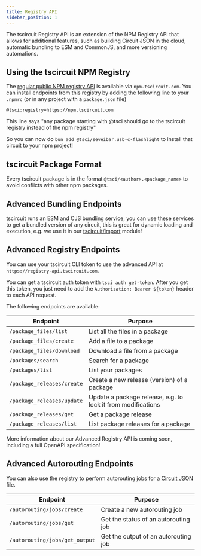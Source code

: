 ```yaml
---
title: Registry API
sidebar_position: 1
---
```


The tscircuit Registry API is an extension of the NPM Registry API that allows for additional features, such as building Circuit JSON in the cloud, automatic bundling to ESM and CommonJS, and more versioning automations.

## Using the tscircuit NPM Registry

The [regular public NPM registry API](https://github.com/npm/registry/blob/main/docs/REGISTRY-API.md) is available via `npm.tscircuit.com`. You can install endpoints from this registry
by adding the following line to your `.npmrc` (or in
any project with a `package.json` file)

```
@tsci:registry=https://npm.tscircuit.com
```

This line says "any package starting with @tsci should
go to the tscircuit registry instead of the npm registry"

So you can now do `bun add @tsci/seveibar.usb-c-flashlight` to install that
circuit to your npm project!

## tscircuit Package Format

Every tscircuit package is in the format `@tsci/<author>.<package_name>` to
avoid conflicts with other npm packages.

## Advanced Bundling Endpoints

tscircuit runs an ESM and CJS bundling service, you can use these
services to get a bundled version of any circuit, this is great
for dynamic loading and execution, e.g. we use it in our [tscircuit/import](https://github.com/tscircuit/import) module!

## Advanced Registry Endpoints

You can use your tscircuit CLI token to use the advanced API at `https://registry-api.tscircuit.com`.

You can get a tscircuit auth token with `tsci auth get-token`. After you get this token, you just need to add the `Authorization: Bearer ${token}` header to each API request.

The following endpoints are available:

| Endpoint                   | Purpose                                                      |
| -------------------------- | ------------------------------------------------------------ |
| `/package_files/list`      | List all the files in a package                              |
| `/package_files/create`    | Add a file to a package                                      |
| `/package_files/download`  | Download a file from a package                               |
| `/packages/search`         | Search for a package                                         |
| `/packages/list`           | List your packages                                           |
| `/package_releases/create` | Create a new release (version) of a package                  |
| `/package_releases/update` | Update a package release, e.g. to lock it from modifications |
| `/package_releases/get`    | Get a package release                                        |
| `/package_releases/list`   | List package releases for a package                          |

More information about our Advanced Registry API is coming soon, including a full OpenAPI specification!

## Advanced Autorouting Endpoints

You can also use the registry to perform autorouting jobs for a
[Circuit JSON](https://github.com/tscircuit/circuit-json) file.

| Endpoint                       | Purpose                              |
| ------------------------------ | ------------------------------------ |
| `/autorouting/jobs/create`     | Create a new autorouting job         |
| `/autorouting/jobs/get`        | Get the status of an autorouting job |
| `/autorouting/jobs/get_output` | Get the output of an autorouting job |

